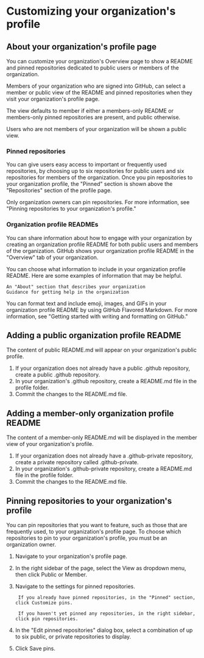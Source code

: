 # Customizing your organization's profile

## About your organization's profile page
You can customize your organization's Overview page to show a README and pinned repositories dedicated to public users or members of the organization.

Members of your organization who are signed into GitHub, can select a member or public view of the README and pinned repositories when they visit your organization's profile page.

The view defaults to member if either a members-only README or members-only pinned repositories are present, and public otherwise.

Users who are not members of your organization will be shown a public view.

### Pinned repositories

You can give users easy access to important or frequently used repositories, by choosing up to six repositories for public users and six repositories for members of the organization. Once you pin repositories to your organization profile, the "Pinned" section is shown above the "Repositories" section of the profile page.

Only organization owners can pin repositories. For more information, see "Pinning repositories to your organization's profile."

### Organization profile READMEs
You can share information about how to engage with your organization by creating an organization profile README for both public users and members of the organization. GitHub shows your organization profile README in the "Overview" tab of your organization.

You can choose what information to include in your organization profile README. Here are some examples of information that may be helpful.

	An "About" section that describes your organization
	Guidance for getting help in the organization

You can format text and include emoji, images, and GIFs in your organization profile README by using GitHub Flavored Markdown. For more information, see "Getting started with writing and formatting on GitHub."

## Adding a public organization profile README

The content of public README.md will appear on your organization's public profile.

1. If your organization does not already have a public .github repository, create a public .github repository.
2. In your organization's .github repository, create a README.md file in the profile folder.
3. Commit the changes to the README.md file.

## Adding a member-only organization profile README

The content of a member-only README.md will be displayed in the member view of your organization's profile.

1. If your organization does not already have a .github-private repository, create a private repository called .github-private.
2. In your organization's .github-private repository, create a README.md file in the profile folder.
3. Commit the changes to the README.md file.
## Pinning repositories to your organization's profile

You can pin repositories that you want to feature, such as those that are frequently used, to your organization's profile page. To choose which repositories to pin to your organization's profile, you must be an organization owner.

1. Navigate to your organization's profile page.

2. In the right sidebar of the page, select the  View as dropdown menu, then click Public or Member.

3. Navigate to the settings for pinned repositories.

		If you already have pinned repositories, in the "Pinned" section, click Customize pins.

		If you haven't yet pinned any repositories, in the right sidebar, click pin repositories.

4. In the "Edit pinned repositories" dialog box, select a combination of up to six public, or private repositories to display.

5. Click Save pins.
